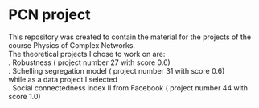 # PCN project
This repository was created to contain the material for the projects of the course Physics of Complex Networks. \
The theoretical projects I chose to work on are: \
  . Robustness ( project number 27 with score 0.6) \
  . Schelling segregation model ( project number 31 with score 0.6) \
while as a data project I selected \
  . Social connectedness index II from Facebook ( project number 44 with score 1.0)
